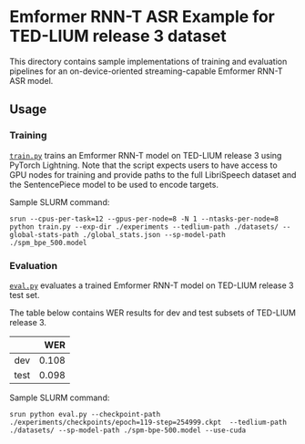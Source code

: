 # Emformer RNN-T ASR Example for TED-LIUM release 3 dataset

This directory contains sample implementations of training and evaluation pipelines for an on-device-oriented streaming-capable Emformer RNN-T ASR model.

## Usage

### Training

[`train.py`](./train.py) trains an Emformer RNN-T model on TED-LIUM release 3 using PyTorch Lightning. Note that the script expects users to have access to GPU nodes for training and provide paths to the full LibriSpeech dataset and the SentencePiece model to be used to encode targets.

Sample SLURM command:
```
srun --cpus-per-task=12 --gpus-per-node=8 -N 1 --ntasks-per-node=8 python train.py --exp-dir ./experiments --tedlium-path ./datasets/ --global-stats-path ./global_stats.json --sp-model-path ./spm_bpe_500.model
```

### Evaluation

[`eval.py`](./eval.py) evaluates a trained Emformer RNN-T model on TED-LIUM release 3 test set.

The table below contains WER results for dev and test subsets of TED-LIUM release 3.

|             |          WER |
|:-----------:|-------------:|
| dev         |       0.108  |
| test        |       0.098  |


Sample SLURM command:
```
srun python eval.py --checkpoint-path ./experiments/checkpoints/epoch=119-step=254999.ckpt  --tedlium-path ./datasets/ --sp-model-path ./spm-bpe-500.model --use-cuda
```
